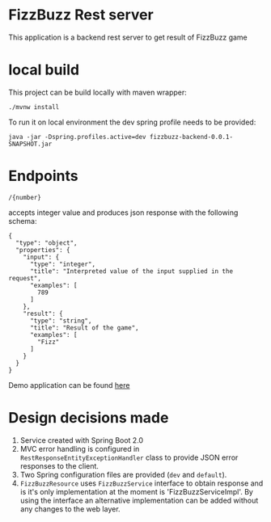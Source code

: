 # FizzBuzz Rest server
This application is a backend rest server to get result of FizzBuzz game
# local build

This project can be build locally with maven wrapper:

    ./mvnw install
    
To run it on local environment the dev spring profile needs to be provided:

    java -jar -Dspring.profiles.active=dev fizzbuzz-backend-0.0.1-SNAPSHOT.jar

# Endpoints

    /{number}

accepts integer value and produces json response with the following schema:

    {
      "type": "object",
      "properties": {
        "input": {
          "type": "integer",
          "title": "Interpreted value of the input supplied in the request",
          "examples": [
            789
          ]
        },
        "result": {
          "type": "string",
          "title": "Result of the game",
          "examples": [
            "Fizz"
          ]
        }
      }
    }

Demo application can be found [here] 

# Design decisions made
   1) Service created with Spring Boot 2.0
   2) MVC error handling is configured in `RestResponseEntityExceptionHandler` class to provide JSON error responses to the client.
   3) Two Spring configuration files are provided (`dev` and `default`).
   4) `FizzBuzzResource` uses `FizzBuzzService` interface to obtain response and is it's only implementation at the moment is 'FizzBuzzServiceImpl'. By using the interface an alternative implementation can be added without any changes to the web layer.
   


[here]: https://fizz-buzz-backend.herokuapp.com/1
